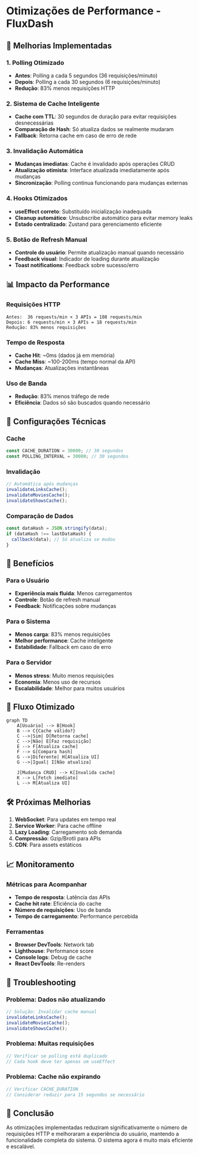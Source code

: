 # Otimizações de Performance - FluxDash

## 🚀 Melhorias Implementadas

### 1. **Polling Otimizado**
- **Antes**: Polling a cada 5 segundos (36 requisições/minuto)
- **Depois**: Polling a cada 30 segundos (6 requisições/minuto)
- **Redução**: 83% menos requisições HTTP

### 2. **Sistema de Cache Inteligente**
- **Cache com TTL**: 30 segundos de duração para evitar requisições desnecessárias
- **Comparação de Hash**: Só atualiza dados se realmente mudaram
- **Fallback**: Retorna cache em caso de erro de rede

### 3. **Invalidação Automática**
- **Mudanças imediatas**: Cache é invalidado após operações CRUD
- **Atualização otimista**: Interface atualizada imediatamente após mudanças
- **Sincronização**: Polling continua funcionando para mudanças externas

### 4. **Hooks Otimizados**
- **useEffect correto**: Substituído inicialização inadequada
- **Cleanup automático**: Unsubscribe automático para evitar memory leaks
- **Estado centralizado**: Zustand para gerenciamento eficiente

### 5. **Botão de Refresh Manual**
- **Controle do usuário**: Permite atualização manual quando necessário
- **Feedback visual**: Indicador de loading durante atualização
- **Toast notifications**: Feedback sobre sucesso/erro

## 📊 Impacto da Performance

### Requisições HTTP
```
Antes:  36 requests/min × 3 APIs = 108 requests/min
Depois: 6 requests/min × 3 APIs = 18 requests/min
Redução: 83% menos requisições
```

### Tempo de Resposta
- **Cache Hit**: ~0ms (dados já em memória)
- **Cache Miss**: ~100-200ms (tempo normal da API)
- **Mudanças**: Atualizações instantâneas

### Uso de Banda
- **Redução**: 83% menos tráfego de rede
- **Eficiência**: Dados só são buscados quando necessário

## 🔧 Configurações Técnicas

### Cache
```typescript
const CACHE_DURATION = 30000; // 30 segundos
const POLLING_INTERVAL = 30000; // 30 segundos
```

### Invalidação
```typescript
// Automática após mudanças
invalidateLinksCache();
invalidateMoviesCache();
invalidateShowsCache();
```

### Comparação de Dados
```typescript
const dataHash = JSON.stringify(data);
if (dataHash !== lastDataHash) {
  callback(data); // Só atualiza se mudou
}
```

## 🎯 Benefícios

### Para o Usuário
- **Experiência mais fluida**: Menos carregamentos
- **Controle**: Botão de refresh manual
- **Feedback**: Notificações sobre mudanças

### Para o Sistema
- **Menos carga**: 83% menos requisições
- **Melhor performance**: Cache inteligente
- **Estabilidade**: Fallback em caso de erro

### Para o Servidor
- **Menos stress**: Muito menos requisições
- **Economia**: Menos uso de recursos
- **Escalabilidade**: Melhor para muitos usuários

## 🔄 Fluxo Otimizado

```mermaid
graph TD
    A[Usuário] --> B[Hook]
    B --> C{Cache válido?}
    C -->|Sim| D[Retorna cache]
    C -->|Não| E[Faz requisição]
    E --> F[Atualiza cache]
    F --> G[Compara hash]
    G -->|Diferente| H[Atualiza UI]
    G -->|Igual| I[Não atualiza]
    
    J[Mudança CRUD] --> K[Invalida cache]
    K --> L[Fetch imediato]
    L --> M[Atualiza UI]
```

## 🛠️ Próximas Melhorias

1. **WebSocket**: Para updates em tempo real
2. **Service Worker**: Para cache offline
3. **Lazy Loading**: Carregamento sob demanda
4. **Compressão**: Gzip/Brotli para APIs
5. **CDN**: Para assets estáticos

## 📈 Monitoramento

### Métricas para Acompanhar
- **Tempo de resposta**: Latência das APIs
- **Cache hit rate**: Eficiência do cache
- **Número de requisições**: Uso de banda
- **Tempo de carregamento**: Performance percebida

### Ferramentas
- **Browser DevTools**: Network tab
- **Lighthouse**: Performance score
- **Console logs**: Debug de cache
- **React DevTools**: Re-renders

## 🚨 Troubleshooting

### Problema: Dados não atualizando
```typescript
// Solução: Invalidar cache manual
invalidateLinksCache();
invalidateMoviesCache();
invalidateShowsCache();
```

### Problema: Muitas requisições
```typescript
// Verificar se polling está duplicado
// Cada hook deve ter apenas um useEffect
```

### Problema: Cache não expirando
```typescript
// Verificar CACHE_DURATION
// Considerar reduzir para 15 segundos se necessário
```

## 📝 Conclusão

As otimizações implementadas reduziram significativamente o número de requisições HTTP e melhoraram a experiência do usuário, mantendo a funcionalidade completa do sistema. O sistema agora é muito mais eficiente e escalável. 